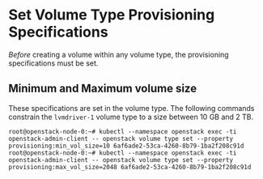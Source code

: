 # Set Volume Type Provisioning Specifications

*Before* creating a volume within any volume type, the provisioning specifications must be set.

## Minimum and Maximum volume size

These specifications are set in the volume type. The following commands constrain the `lvmdriver-1` volume type to a size between 10 GB and 2 TB.

``` shell
root@openstack-node-0:~# kubectl --namespace openstack exec -ti openstack-admin-client -- openstack volume type set --property provisioning:min_vol_size=10 6af6ade2-53ca-4260-8b79-1ba2f208c91d
root@openstack-node-0:~# kubectl --namespace openstack exec -ti openstack-admin-client -- openstack volume type set --property provisioning:max_vol_size=2048 6af6ade2-53ca-4260-8b79-1ba2f208c91d
```
